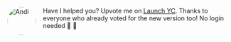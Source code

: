 <img src="https://andisearch.com/assets/andi-robot-v2-640.png" style="width: 64px; height: 64px; float: left; margin-right: 16px; border-radius: 9999px; vertical-align: top;" alt="Andi" />Have I helped you? Upvote me on [Launch YC](https://www.ycombinator.com/launches/JC8-andi-making-search-fun-factual-and-interesting). Thanks to everyone who already voted for the new version too! No login needed 🤗 🙏
